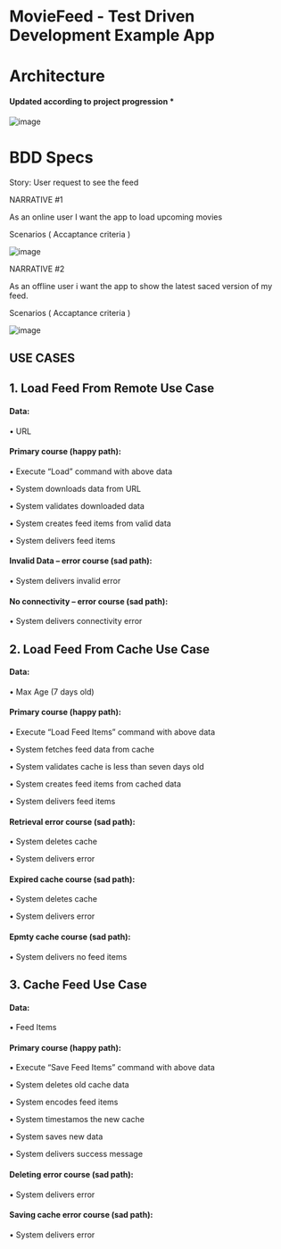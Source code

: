 # MovieFeed - Test Driven Development Example App

# Architecture 
#### Updated according to project progression *
![image](https://user-images.githubusercontent.com/85555736/196176043-30389921-6385-457d-909e-a77a4b244cd5.png)

# BDD Specs

Story: User request to see the feed

NARRATIVE #1

As an online user I want the app to load upcoming movies

Scenarios ( Accaptance criteria )

![image](https://user-images.githubusercontent.com/85555736/191008585-a9f4fc99-8b80-497d-a236-5fc7b0cd2b35.png)

NARRATIVE #2

As an offline user i want the app to show the latest saced version of my feed.

Scenarios ( Accaptance criteria )

![image](https://user-images.githubusercontent.com/85555736/195566398-4460b680-cbc7-4f04-8609-6f5fdaee61c8.png)


## USE CASES



## 1. Load Feed From Remote Use Case

#### Data:

•	URL

#### Primary course (happy path):
•	Execute “Load” command with above data

•	System downloads data from URL

•	System validates downloaded data

•	System creates feed items from valid data

•	System delivers feed items

#### Invalid Data – error course (sad path):

•	System delivers invalid error

#### No connectivity – error course (sad path):

•	System delivers connectivity error



## 2. Load Feed From Cache Use Case

#### Data:

•	Max Age (7 days old)

#### Primary course (happy path):

•	Execute “Load Feed Items” command with above data

•	System fetches feed data from cache

•	System validates cache is less than seven days old

•	System creates feed items from cached data

•	System delivers feed items

#### Retrieval error course (sad path):

•	System deletes cache

•	System delivers error

#### Expired cache course (sad path):

•	System deletes cache

•	System delivers error

#### Epmty cache course (sad path):

•	System delivers no feed items



## 3. Cache Feed Use Case

#### Data:

•	Feed Items

#### Primary course (happy path):

•	Execute “Save Feed Items” command with above data

•	System deletes old cache data

•	System encodes feed items

•	System timestamos the new cache

•	System saves new data

•	System delivers success message

#### Deleting error course (sad path):

•	System delivers error

#### Saving cache error course (sad path):

•	System delivers error


